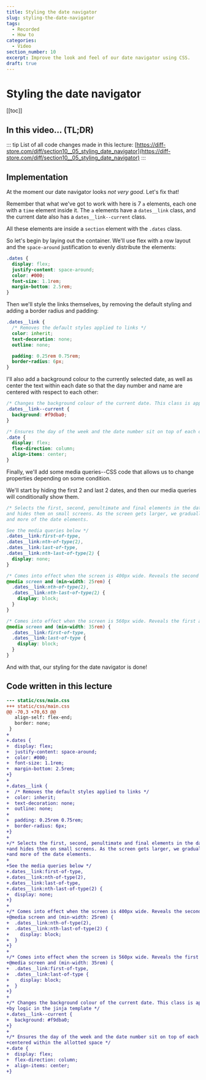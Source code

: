 ```yaml
---
title: Styling the date navigator
slug: styling-the-date-navigator
tags:
  - Recorded
  - How to
categories:
  - Video
section_number: 10
excerpt: Improve the look and feel of our date navigator using CSS.
draft: true
---
```



# Styling the date navigator

[[toc]]

## In this video... (TL;DR)

::: tip
List of all code changes made in this lecture: [https://diff-store.com/diff/section10__05_styling_date_navigator](https://diff-store.com/diff/section10__05_styling_date_navigator)
:::

## Implementation

At the moment our date navigator looks _not very good_. Let's fix that!

Remember that what we've got to work with here is 7 `a` elements, each one with a `time` element inside it. The `a` elements have a `dates__link` class, and the current date also has a `dates__link--current`  class.

All these elements are inside a `section` element with the `.dates` class.

So let's begin by laying out the container. We'll use flex with a row layout and the `space-around` justification to evenly distribute the elements:

```css
.dates {
  display: flex;
  justify-content: space-around;
  color: #000;
  font-size: 1.1rem;
  margin-bottom: 2.5rem;
}
```

Then we'll style the links themselves, by removing the default styling and adding a border radius and padding:

```css
.dates__link {
  /* Removes the default styles applied to links */
  color: inherit;
  text-decoration: none;
  outline: none;

  padding: 0.25rem 0.75rem;
  border-radius: 6px;
}
```

I'll also add a background colour to the currently selected date, as well as center the text within each date so that the day number and name are centered with respect to each other:

```css
/* Changes the background colour of the current date. This class is applied conditionally by logic in the jinja template */
.dates__link--current {
  background: #f9dba0;
}

/* Ensures the day of the week and the date number sit on top of each other and are centered within the allotted space */
.date {
  display: flex;
  flex-direction: column;
  align-items: center;
}
```

Finally, we'll add some media queries--CSS code that allows us to change properties depending on some condition.

We'll start by hiding the first 2 and last 2 dates, and then our media queries will conditionally show them.

```css
/* Selects the first, second, penultimate and final elements in the dates__link section
and hides them on small screens. As the screen gets larger, we gradually display more 
and more of the date elements.

See the media queries below */
.dates__link:first-of-type,
.dates__link:nth-of-type(2),
.dates__link:last-of-type,
.dates__link:nth-last-of-type(2) {
  display: none;
}

/* Comes into effect when the screen is 400px wide. Reveals the second and second-to-last date link */
@media screen and (min-width: 25rem) {
  .dates__link:nth-of-type(2),
  .dates__link:nth-last-of-type(2) {
    display: block;
  }
}

/* Comes into effect when the screen is 560px wide. Reveals the first and last date link */
@media screen and (min-width: 35rem) {
  .dates__link:first-of-type,
  .dates__link:last-of-type {
    display: block;
  }
}
```

And with that, our styling for the date navigator is done!

## Code written in this lecture

```diff
--- static/css/main.css
+++ static/css/main.css
@@ -70,3 +70,63 @@
   align-self: flex-end;
   border: none;
 }
+
+.dates {
+  display: flex;
+  justify-content: space-around;
+  color: #000;
+  font-size: 1.1rem;
+  margin-bottom: 2.5rem;
+}
+
+.dates__link {
+  /* Removes the default styles applied to links */
+  color: inherit;
+  text-decoration: none;
+  outline: none;
+
+  padding: 0.25rem 0.75rem;
+  border-radius: 6px;
+}
+
+/* Selects the first, second, penultimate and final elements in the dates__link section
+and hides them on small screens. As the screen gets larger, we gradually display more 
+and more of the date elements.
+
+See the media queries below */
+.dates__link:first-of-type,
+.dates__link:nth-of-type(2),
+.dates__link:last-of-type,
+.dates__link:nth-last-of-type(2) {
+  display: none;
+}
+
+/* Comes into effect when the screen is 400px wide. Reveals the second and second-to-last date link*/
+@media screen and (min-width: 25rem) {
+  .dates__link:nth-of-type(2),
+  .dates__link:nth-last-of-type(2) {
+    display: block;
+  }
+}
+
+/* Comes into effect when the screen is 560px wide. Reveals the first and last date link */
+@media screen and (min-width: 35rem) {
+  .dates__link:first-of-type,
+  .dates__link:last-of-type {
+    display: block;
+  }
+}
+
+/* Changes the background colour of the current date. This class is applied conditionally
+by logic in the jinja template */
+.dates__link--current {
+  background: #f9dba0;
+}
+
+/* Ensures the day of the week and the date number sit on top of each other and are
+centered within the allotted space */
+.date {
+  display: flex;
+  flex-direction: column;
+  align-items: center;
+}
```